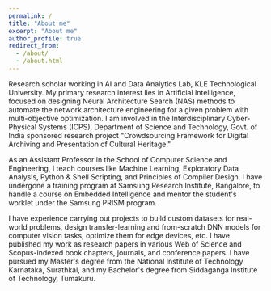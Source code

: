 ```yaml
---
permalink: /
title: "About me"
excerpt: "About me"
author_profile: true
redirect_from: 
  - /about/
  - /about.html
---
```


Research scholar working in AI and Data Analytics Lab, KLE Technological University. My primary research interest lies in Artificial Intelligence, focused on designing Neural Architecture Search (NAS) methods to automate the network architecture engineering for a given problem with multi-objective optimization. I am involved in the Interdisciplinary Cyber-Physical Systems (ICPS), Department of Science and Technology, Govt. of India sponsored research project "Crowdsourcing Framework for Digital Archiving and Presentation of Cultural Heritage."


As an Assistant Professor in the School of Computer Science and Engineering, I teach courses like Machine Learning, Exploratory Data Analysis, Python & Shell Scripting, and Principles of Compiler Design. I have undergone a training program at Samsung Research Institute, Bangalore, to handle a course on Embedded Intelligence and mentor the student's worklet under the Samsung PRISM program.


I have experience carrying out projects to build custom datasets for real-world problems, design transfer-learning and from-scratch DNN models for computer vision tasks, optimize them for edge devices, etc. I have published my work as research papers in various Web of Science and Scopus-indexed book chapters, journals, and conference papers. I have pursued my Master's degree from the National Institute of Technology Karnataka, Surathkal, and my Bachelor's degree from Siddaganga Institute of Technology, Tumakuru.


